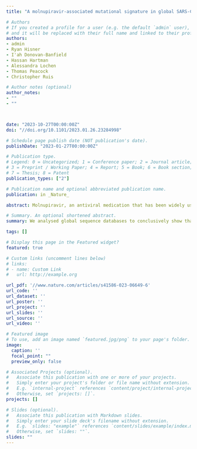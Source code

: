```yaml
---
title: "A molnupiravir-associated mutational signature in global SARS-CoV-2 genomes"

# Authors
# If you created a profile for a user (e.g. the default `admin` user), write the username (folder name) here 
# and it will be replaced with their full name and linked to their profile.
authors:
- admin
- Ryan Hisner
- I'ah Donovan-Banfield
- Hassan Hartman
- Alessandra Lochen
- Thomas Peacock
- Christopher Ruis

# Author notes (optional)
author_notes:
- ""
- ""



date: "2023-10-27T00:00:00Z"
doi: "//doi.org/10.1101/2023.01.26.23284998"

# Schedule page publish date (NOT publication's date).
publishDate: "2023-01-27T00:00:00Z"

# Publication type.
# Legend: 0 = Uncategorized; 1 = Conference paper; 2 = Journal article;
# 3 = Preprint / Working Paper; 4 = Report; 5 = Book; 6 = Book section;
# 7 = Thesis; 8 = Patent
publication_types: ["2"]

# Publication name and optional abbreviated publication name.
publication: in _Nature_

abstract: Molnupiravir, an antiviral medication that has been widely used against SARS-CoV-2, acts by inducing mutations in the virus genome during replication. Most random mutations are likely to be deleterious to the virus, and many will be lethal. Molnupiravir-induced elevated mutation rates have been shown to decrease viral load in animal models. However, it is possible that some patients treated with molnupiravir might not fully clear SARS-CoV-2 infections, with the potential for onward transmission of molnupiravir-mutated viruses. We set out to systematically investigate global sequencing databases for a signature of molnupiravir mutagenesis. We find that a specific class of long phylogenetic branches appear almost exclusively in sequences from 2022, after the introduction of molnupiravir treatment, and in countries and age-groups with widespread usage of the drug. We calculate a mutational spectrum from the AGILE placebo-controlled clinical trial of molnupiravir and show that its signature, with elevated G-to-A and C-to-T rates, largely corresponds to the mutational spectrum seen in these long branches. Our data suggest a signature of molnupiravir mutagenesis can be seen in global sequencing databases, in some cases with onwards transmission.

# Summary. An optional shortened abstract.
summary: We analysed global sequence databases to conclusively show that an antiviral drug called molnupiravir has resulted in viable SARS-CoV-2 viruses with significant numbers of mutations, in some cases with onwards transmission of mutated viruses.

tags: []

# Display this page in the Featured widget?
featured: true

# Custom links (uncomment lines below)
# links:
# - name: Custom Link
#   url: http://example.org

url_pdf: '//www.nature.com/articles/s41586-023-06649-6'
url_code: ''
url_dataset: ''
url_poster: ''
url_project: ''
url_slides: ''
url_source: ''
url_video: ''

# Featured image
# To use, add an image named `featured.jpg/png` to your page's folder. 
image:
  caption: ''
  focal_point: ""
  preview_only: false

# Associated Projects (optional).
#   Associate this publication with one or more of your projects.
#   Simply enter your project's folder or file name without extension.
#   E.g. `internal-project` references `content/project/internal-project/index.md`.
#   Otherwise, set `projects: []`.
projects: []

# Slides (optional).
#   Associate this publication with Markdown slides.
#   Simply enter your slide deck's filename without extension.
#   E.g. `slides: "example"` references `content/slides/example/index.md`.
#   Otherwise, set `slides: ""`.
slides: ""
---
```


